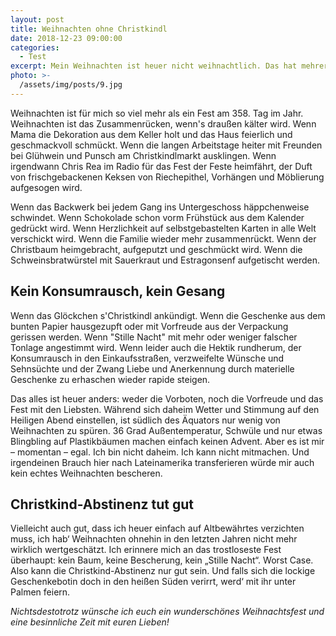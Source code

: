 ```yaml
---
layout: post
title: Weihnachten ohne Christkindl
date: 2018-12-23 09:00:00
categories:
  - Test
excerpt: Mein Weihnachten ist heuer nicht weihnachtlich. Das hat mehrere Gründe
photo: >-
  /assets/img/posts/9.jpg
---
```


Weihnachten ist für mich so viel mehr als ein Fest am 358. Tag im Jahr. Weihnachten ist das Zusammenrücken, wenn's draußen kälter wird. Wenn Mama die Dekoration aus dem Keller holt und das Haus feierlich und geschmackvoll schmückt. Wenn die langen Arbeitstage heiter mit Freunden bei Glühwein und Punsch am Christkindlmarkt ausklingen. Wenn irgendwann Chris Rea im Radio für das Fest der Feste heimfährt, der Duft von frischgebackenen Keksen von Riechepithel, Vorhängen und Möblierung aufgesogen wird. 

Wenn das Backwerk bei jedem Gang ins Untergeschoss häppchenweise schwindet. Wenn Schokolade schon vorm Frühstück aus dem Kalender gedrückt wird. Wenn Herzlichkeit auf selbstgebastelten Karten in alle Welt verschickt wird. Wenn die Familie wieder mehr zusammenrückt. Wenn der Christbaum heimgebracht, aufgeputzt und geschmückt wird. Wenn die Schweinsbratwürstel mit Sauerkraut und Estragonsenf aufgetischt werden.


## Kein Konsumrausch, kein Gesang

Wenn das Glöckchen s'Christkindl ankündigt. Wenn die Geschenke aus dem bunten Papier hausgezupft oder mit Vorfreude aus der Verpackung gerissen werden. Wenn "Stille Nacht" mit mehr oder weniger falscher Tonlage angestimmt wird. Wenn leider auch die Hektik rundherum, der Konsumrausch in den Einkaufsstraßen, verzweifelte Wünsche und Sehnsüchte und der Zwang Liebe und Anerkennung durch materielle Geschenke zu erhaschen wieder rapide steigen. 

Das alles ist heuer anders: weder die Vorboten, noch die Vorfreude und das Fest mit den Liebsten. Während sich daheim Wetter und Stimmung auf den Heiligen Abend einstellen, ist südlich des Äquators nur wenig von Weihnachten zu spüren. 36 Grad Außentemperatur, Schwüle und nur etwas Blingbling auf Plastikbäumen machen einfach keinen Advent. 
Aber es ist mir – momentan – egal. Ich bin nicht daheim. Ich kann nicht mitmachen. Und irgendeinen Brauch hier nach Lateinamerika transferieren würde mir auch kein echtes Weihnachten bescheren. 

## Christkind-Abstinenz tut gut

Vielleicht auch gut, dass ich heuer einfach auf Altbewährtes verzichten muss, ich hab‘ Weihnachten ohnehin in den letzten Jahren nicht mehr wirklich wertgeschätzt. Ich erinnere mich an das trostloseste Fest überhaupt: kein Baum, keine Bescherung, kein „Stille Nacht“. Worst Case. Also kann die Christkind-Abstinenz nur gut sein. Und falls sich die lockige Geschenkebotin doch in den heißen Süden verirrt, werd‘ mit ihr unter Palmen feiern.

*Nichtsdestotrotz wünsche ich euch ein wunderschönes Weihnachtsfest und eine besinnliche Zeit mit euren Lieben!*